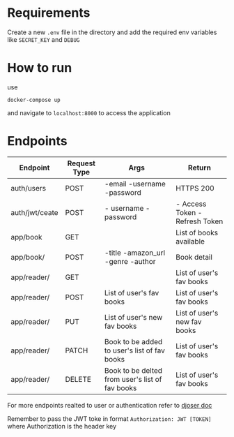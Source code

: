 # Requirements

Create a new `.env` file in the directory and add the required env variables like `SECRET_KEY` and `DEBUG`

# How to run

use
```
docker-compose up
```
and navigate to `localhost:8000` to access the application

# Endpoints

| Endpoint | Request Type | Args | Return |
| -------- | -------------| ---- | ------ |
| auth/users | POST | -email -username -password | HTTPS 200 |
| auth/jwt/ceate | POST | - username - password | - Access Token - Refresh Token |
| app/book | GET | | List of books available |
| app/book/ | POST | -title -amazon_url -genre -author | Book detail |
| app/reader/ | GET | | List of user's fav books |
| app/reader/ | POST | List of user's fav books | List of user's fav books |
| app/reader/ | PUT | List of user's new fav books | List of user's new fav books |
| app/reader/<pk> | PATCH | Book to be added to user's list of fav books | List of user's fav books |
| app/reader/<pk> | DELETE | Book to be delted from user's list of fav books | List of user's fav books |

For more endpoints realted to user or authentication refer to [djoser doc](https://djoser.readthedocs.io/en/latest/base_endpoints.html) <br>

Remember to pass the JWT toke in format `Authorization: JWT [TOKEN]` where Authorization is the header key